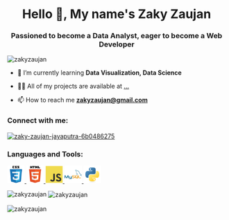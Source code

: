 <h1 align="center">Hello 👋, My name's Zaky Zaujan</h1>
<h3 align="center">Passioned to become a Data Analyst, eager to become a Web Developer</h3>

<p align="left"> <img src="https://komarev.com/ghpvc/?username=zakyzaujan&label=Profile%20views&color=0e75b6&style=flat" alt="zakyzaujan" /> </p>

- 🌱 I’m currently learning **Data Visualization, Data Science**

- 👨‍💻 All of my projects are available at [...](...)

- 📫 How to reach me **zakyzaujan@gmail.com**

<h3 align="left">Connect with me:</h3>
<p align="left">
<a href="https://linkedin.com/in/zaky-zaujan-jayaputra-6b0486275" target="blank"><img align="center" src="https://raw.githubusercontent.com/rahuldkjain/github-profile-readme-generator/master/src/images/icons/Social/linked-in-alt.svg" alt="zaky-zaujan-jayaputra-6b0486275" height="30" width="40" /></a>
</p>

<h3 align="left">Languages and Tools:</h3>
<p align="left"> <a href="https://www.w3schools.com/css/" target="_blank" rel="noreferrer"> <img src="https://raw.githubusercontent.com/devicons/devicon/master/icons/css3/css3-original-wordmark.svg" alt="css3" width="40" height="40"/> </a> <a href="https://www.w3.org/html/" target="_blank" rel="noreferrer"> <img src="https://raw.githubusercontent.com/devicons/devicon/master/icons/html5/html5-original-wordmark.svg" alt="html5" width="40" height="40"/> </a> <a href="https://developer.mozilla.org/en-US/docs/Web/JavaScript" target="_blank" rel="noreferrer"> <img src="https://raw.githubusercontent.com/devicons/devicon/master/icons/javascript/javascript-original.svg" alt="javascript" width="40" height="40"/> </a> <a href="https://www.mysql.com/" target="_blank" rel="noreferrer"> <img src="https://raw.githubusercontent.com/devicons/devicon/master/icons/mysql/mysql-original-wordmark.svg" alt="mysql" width="40" height="40"/> </a> <a href="https://www.python.org" target="_blank" rel="noreferrer"> <img src="https://raw.githubusercontent.com/devicons/devicon/master/icons/python/python-original.svg" alt="python" width="40" height="40"/> </a> </p>

<p><img align="left" src="https://github-readme-stats.vercel.app/api/top-langs?username=zakyzaujan&show_icons=true&locale=en&layout=compact" alt="zakyzaujan" /></p>

<p>&nbsp;<img align="center" src="https://github-readme-stats.vercel.app/api?username=zakyzaujan&show_icons=true&locale=en" alt="zakyzaujan" /></p>

<p><img align="center" src="https://github-readme-streak-stats.herokuapp.com/?user=zakyzaujan&" alt="zakyzaujan" /></p>
